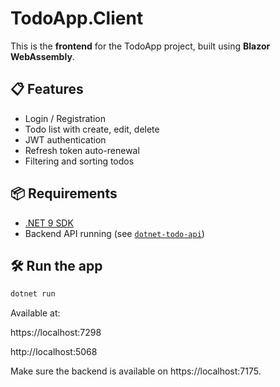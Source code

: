 # TodoApp.Client

This is the **frontend** for the TodoApp project, built using **Blazor WebAssembly**.

## 📋 Features

- Login / Registration
- Todo list with create, edit, delete
- JWT authentication
- Refresh token auto-renewal
- Filtering and sorting todos

## 📦 Requirements

- [.NET 9 SDK](https://dotnet.microsoft.com/download/dotnet/9.0)
- Backend API running (see [`dotnet-todo-api`](https://github.com/maksh2504/dotnet-todo-api))

## 🛠 Run the app

```bash
dotnet run
```

Available at:

https://localhost:7298

http://localhost:5068

Make sure the backend is available on https://localhost:7175.
